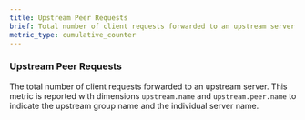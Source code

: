 ```yaml
---
title: Upstream Peer Requests
brief: Total number of client requests forwarded to an upstream server
metric_type: cumulative_counter
---
```

### Upstream Peer Requests
The total number of client requests forwarded to an upstream server. This metric is reported with dimensions
`upstream.name` and `upstream.peer.name` to indicate the upstream group name and the individual server name.

